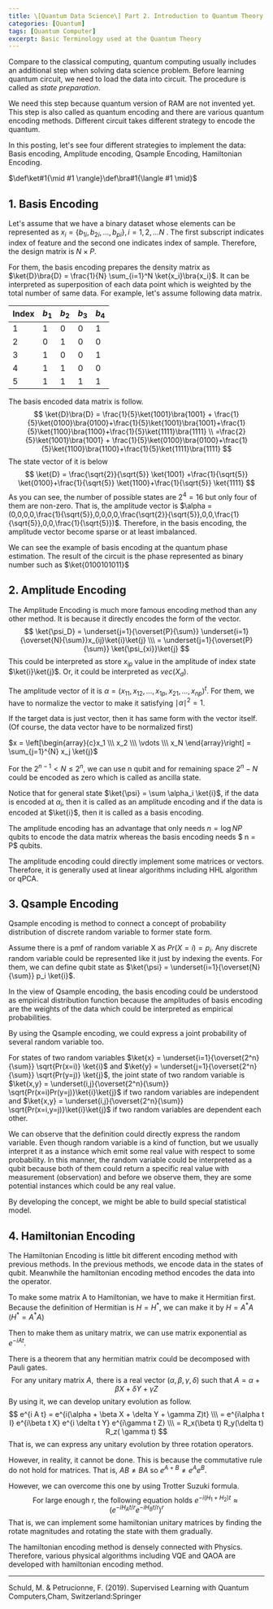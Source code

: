 ```yaml
---
title: \[Quantum Data Science\] Part 2. Introduction to Quantum Theory
categories: [Quantum]
tags: [Quantum Computer]
excerpt: Basic Terminology used at the Quantum Theory
---
```




 Compare to the classical computing, quantum computing usually includes an additional step when solving data science problem. Before learning quantum circuit, we need to load the data into circuit. The procedure is called as *state preparation*. 

 We need this step because quantum version of RAM are not invented yet. This step is also called as quantum encoding and there are various quantum encoding methods. Different circuit takes different strategy to encode the quantum. 

 In this posting, let's see four different strategies to implement the data: Basis encoding, Amplitude encoding, Qsample Encoding, Hamiltonian Encoding. 

$\def\ket#1{\mid #1 \rangle}\def\bra#1{\langle #1 \mid}$

## 1. Basis Encoding

Let's assume that we have a binary dataset whose elements can be represented as  $x_i = \{b_{1i},b_{2i},...,b_{pi}\},i=1,2,...N$ . The first subscript indicates index of feature and the second one indicates index of sample. Therefore, the design matrix is $N \times P$.

 For them, the basis encoding prepares the density matrix as $\ket{D}\bra{D} = \frac{1}{N} \sum_{i=1}^N \ket{x_i}\bra{x_i}$. It can be interpreted as superposition of each data point which is weighted by the total number of same data. For example, let's assume following data matrix.

| Index | $b_1$ | $b_2$ | $b_3$ | $b_4$ |
| ----- | ----- | ----- | ----- | ----- |
| 1     | 1     | 0     | 0     | 1     |
| 2     | 0     | 1     | 0     | 0     |
| 3     | 1     | 0     | 0     | 1     |
| 4     | 1     | 1     | 0     | 0     |
| 5     | 1     | 1     | 1     | 1     |

The basis encoded data matrix is follow.
$$
\ket{D}\bra{D} = \frac{1}{5}\ket{1001}\bra{1001} + \frac{1}{5}\ket{0100}\bra{0100}+\frac{1}{5}\ket{1001}\bra{1001}+\frac{1}{5}\ket{1100}\bra{1100}+\frac{1}{5}\ket{1111}\bra{1111} \\ =\frac{2}{5}\ket{1001}\bra{1001} + \frac{1}{5}\ket{0100}\bra{0100}+\frac{1}{5}\ket{1100}\bra{1100}+\frac{1}{5}\ket{1111}\bra{1111}
$$
The state vector of it is below
$$
\ket{D} = \frac{\sqrt{2}}{\sqrt{5}} \ket{1001} +\frac{1}{\sqrt{5}} \ket{0100}+\frac{1}{\sqrt{5}} \ket{1100}+\frac{1}{\sqrt{5}} \ket{1111}
$$
As you can see, the number of possible states are $2^4 =16$ but only four of them are non-zero. That is, the amplitude vector is $\alpha = (0,0,0,0,\frac{1}{\sqrt{5}},0,0,0,0,\frac{\sqrt{2}}{\sqrt{5}},0,0,\frac{1}{\sqrt{5}},0,0,\frac{1}{\sqrt{5}})$.  Therefore, in the basis encoding, the amplitude vector become sparse or at least imbalanced.



 We can see the example of basis encoding at the quantum phase estimation. The result of the circuit is the phase represented as binary number such as $\ket{0100101011}$



## 2. Amplitude Encoding

 The Amplitude Encoding is much more famous encoding method than any other method. It is because it directly encodes the form of the vector. 
$$
\ket{\psi_D} = \underset{j=1}{\overset{P}{\sum}} \underset{i=1}{\overset{N}{\sum}}x_{ij}\ket{i}\ket{j}
\\\
= \underset{j=1}{\overset{P}{\sum}} \ket{\psi_{xi}}\ket{j}
$$
This could be interpreted as store $x_{ip}$ value in the amplitude of index state $\ket{i}\ket{j}$. Or, it could be interpreted as $vec(X_d)$.

The amplitude vector of it is $\alpha = (x_{11},x_{12},...,x_{1p},x_{21},...,x_{np})^t$. For them, we have to normalize the vector to make it satisfying $\mid \alpha \mid^2 =1$.

 If the target data is just vector, then it has same form with the vector itself.(Of course, the data vector have to be normalized first)

$x = \left[\begin{array}{c}x_1 \\\ x_2 \\\ \vdots \\\ x_N \end{array}\right] = \sum_{j=1}^{N} x_j \ket{j}$

For the $2^{n-1}< N \leq 2^n$, we can use n qubit and for remaining space $2^n-N$ could be encoded as zero which is called as ancilla state.

 Notice that for general state $\ket{\psi} = \sum \alpha_i \ket{i}$, if the data is encoded at $\alpha_i$, then it is called as an amplitude encoding and if the data is encoded at $\ket{i}$, then it is called as a basis encoding.

 The amplitude encoding has an advantage that only needs $n=\log NP$ qubits to encode the data matrix whereas the basis encoding needs $ n = P$ qubits.

 

 The amplitude encoding could directly implement some matrices or vectors. Therefore, it is generally used at linear algorithms including HHL algorithm or qPCA.



## 3. Qsample Encoding

Qsample encoding is method to connect a concept of probability distribution of discrete random variable to former state form. 

Assume there is a pmf of random variable X as $Pr(X=i) = p_i$. Any discrete random variable could be represented like it just by indexing the events. For them, we can define qubit state as $\ket{\psi} = \underset{i=1}{\overset{N}{\sum}} p_i \ket{i}$. 

In the view of Qsample encoding, the basis encoding could be understood as empirical distribution function because the amplitudes of basis encoding are the weights of the data which could be interpreted as empirical probabilities.

 

 By using the Qsample encoding, we could express a joint probability of several random variable too.

For states of two random variables $\ket{x} = \underset{i=1}{\overset{2^n}{\sum}} \sqrt{Pr(x=i)} \ket{i}$ and $\ket{y} = \underset{j=1}{\overset{2^n}{\sum}} \sqrt{Pr(y=j)} \ket{j}$, the joint state of two random variable is $\ket{x,y} = \underset{i,j}{\overset{2^n}{\sum}} \sqrt{Pr(x=i)Pr(y=j)}\ket{i}\ket{j}$ if two random variables are independent and  $\ket{x,y} = \underset{i,j}{\overset{2^n}{\sum}} \sqrt{Pr(x=i,y=j)}\ket{i}\ket{j}$ if two random variables are dependent each other.

 

We can observe that the definition could directly express the random variable. Even though random variable is a kind of function, but we usually interpret it as a instance which emit some real value with respect to some probability. In this manner, the random variable could be interpreted as a qubit because both of them could return a specific real value with measurement (observation) and before we observe them, they are some potential instances which could be any real value.

  By developing the concept, we might be able to build special statistical model.



## 4. Hamiltonian Encoding

 The Hamiltonian Encoding is little bit different encoding method with previous methods. In the previous methods, we encode data in the states of qubit. Meanwhile the hamiltonian encoding method encodes the data into the operator.

 To make some matrix A to Hamiltonian, we have to make it Hermitian first. Because the definition of Hermitian is $H = H^{\ast}$, we can make it by $H = A^\ast A \quad(H^\ast = A^\ast A)$ 

 Then to make them as unitary matrix, we can use matrix exponential as $e^{-iAt}$. 

There is a theorem that any hermitian matrix could be decomposed with Pauli gates. 
$$
\mbox{ For any unitary matrix } A, \mbox{ there is a real vector }(\alpha,\beta,\gamma,\delta) \mbox{ such that } A = \alpha+\beta X + \delta Y + \gamma Z
$$
By using it, we can develop unitary evolution as follow.
$$
e^{i A t} = e^{i(\alpha + \beta X + \delta Y + \gamma Z)t} \\\ = e^{i\alpha t I} e^{i\beta t X} e^{i \delta t Y} e^{i\gamma t Z} \\\ = R_x(\beta t) R_y(\delta t) R_z( \gamma t)
$$
That is, we can express any unitary evolution by three rotation operators. 



However, in reality, it cannot be done. This is because the commutative rule do not hold for matrices. That is, $AB\neq BA$ so $e^{A+B} \neq e^{A}e^{B}$. 

However, we can overcome this one by using Trotter Suzuki formula.
$$
\mbox{ For large enough r, the following equation holds } e^{-i(H_1+H_2)t} \approx (e^{-i H_A t/r}e^{-i H_B t/r})^r
$$
That is, we can implement some hamiltonian unitary matrices by finding the rotate magnitudes and rotating the state with them gradually.



 The hamiltonian encoding method is densely connected with Physics. Therefore, various physical algorithms including VQE and QAOA are developed with hamiltonian encoding method.

***

Schuld, M. & Petrucionne, F. (2019). Supervised Learning with Quantum Computers,Cham, Switzerland:Springer

